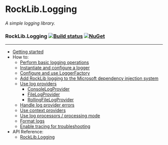 # RockLib.Logging

*A simple logging library.*

### RockLib.Logging [![Build status](https://ci.appveyor.com/api/projects/status/y06g87sp3p3q5gb4?svg=true)](https://ci.appveyor.com/project/RockLib/rocklib-logging) [![NuGet](https://img.shields.io/nuget/vpre/RockLib.Logging.svg)](https://www.nuget.org/packages/RockLib.Logging)

---

- [Getting started](docs/GettingStarted.md)
- How to:
  - [Perform basic logging operations](docs/Logging.md)
  - [Instantiate and configure a logger](docs/Logger.md)
  - [Configure and use LoggerFactory](docs/LoggerFactory.md)
  - [Add RockLib logging to the Microsoft dependency injection system](docs/DI.md)
  - [Use log providers](docs/LogProviders.md)
    - [ConsoleLogProvider](docs/ConsoleLogProvider.md)
    - [FileLogProvider](docs/FileLogProvider.md)
    - [RollingFileLogProvider](docs/RollingFileLogProvider.md)
  - [Handle log provider errors](docs/LogProviderErrors.md)
  - [Use context providers](docs/ContextProviders.md)
  - [Use log processors / processing mode](docs/LogProcessors.md)
  - [Format logs](docs/Formatting.md)
  - [Enable tracing for troubleshooting](docs/Tracing.md)
- API Reference:
  - [RockLib.Logging](https://www.fuget.org/packages/RockLib.Logging)
